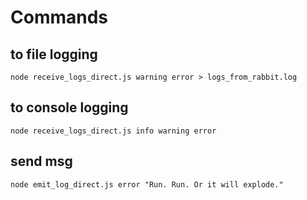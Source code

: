 # Commands

## to file logging
`node receive_logs_direct.js warning error > logs_from_rabbit.log`

## to console logging
`node receive_logs_direct.js info warning error`

## send msg
`node emit_log_direct.js error "Run. Run. Or it will explode."`